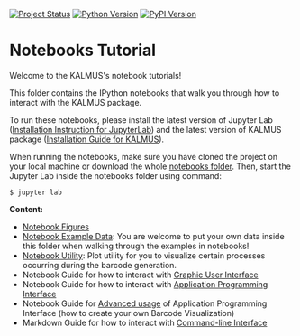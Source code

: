 [![Project Status](https://img.shields.io/pypi/status/kalmus.svg)](https://pypi.org/project/kalmus/)
[![Python Version](https://img.shields.io/pypi/pyversions/kalmus.svg)](https://pypi.org/project/kalmus/)
[![PyPI Version](https://img.shields.io/pypi/v/kalmus.svg)](https://pypi.org/project/kalmus/)

# Notebooks Tutorial
Welcome to the KALMUS's notebook tutorials!

This folder contains the IPython notebooks that walk you through how to interact with the KALMUS package.

To run these notebooks, please install the latest version of Jupyter Lab 
([Installation Instruction for JupyterLab](https://jupyterlab.readthedocs.io/en/stable/getting_started/installation.html)) 
and the latest version of KALMUS package ([Installation Guide for KALMUS](https://kalmus-color-toolkit.github.io/KALMUS/install.html)).
 
When running the notebooks, make sure you have cloned the project on your local machine or download the whole 
[notebooks folder](../notebooks). Then, start the Jupyter Lab inside the notebooks folder using command:

```
$ jupyter lab
```

**Content:**  
- [Notebook Figures](notebook_figures)
- [Notebook Example Data](notebook_example_data): You are welcome to put your own data inside this folder when walking 
through the examples in notebooks!
- [Notebook Utility](notebook_utils.py): Plot utility for you to visualize certain processes occurring during the 
barcode generation.
- Notebook Guide for how to interact with [Graphic User Interface](user_guide_for_kalmus_gui.ipynb)
- Notebook Guide for how to interact with [Application Programming Interface](user_guide_for_kalmus_api.ipynb)
- Notebook Guide for [Advanced usage](advanced_guide_for_kalmus_api.ipynb) of Application Programming Interface (how to create your own Barcode Visualization)
- Markdown Guide for how to interact with [Command-line Interface](USAGE_COMMAND_LINE_UI.md)
